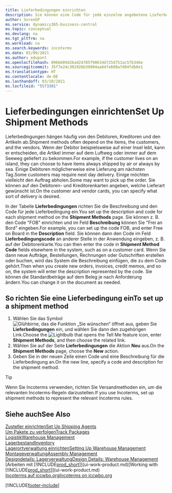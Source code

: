 ```yaml
---
title: Lieferbedingungen einrichten
description: Sie können eine Code für jede einzelne angebotene Lieferbedingungen einrichten, wie auch die Informationen dazu angeben und die Informationen dazu eingeben.e können Sie einen Code für jeden Zusteller anlegen und Informationen dazu eingeben.
author: SorenGP
ms.service: dynamics365-business-central
ms.topic: conceptual
ms.devlang: na
ms.tgt_pltfrm: na
ms.workload: na
ms.search.keywords: incoterms
ms.date: 03/09/2021
ms.author: edupont
ms.openlocfilehash: 096b609d26ad24785f90634d725d751ac57b346e
ms.sourcegitcommit: 35f7e24c301926b39094aa64fe608afd04fdb8e1
ms.translationtype: HT
ms.contentlocale: de-DE
ms.lasthandoff: 03/10/2021
ms.locfileid: "5573301"
---
```

# <a name="set-up-shipment-methods"></a><span data-ttu-id="9ff13-103">Lieferbedingungen einrichten</span><span class="sxs-lookup"><span data-stu-id="9ff13-103">Set Up Shipment Methods</span></span>

<span data-ttu-id="9ff13-104">Lieferbedingungen hängen häufig von den Debitoren, Kreditoren und den Artikeln ab.</span><span class="sxs-lookup"><span data-stu-id="9ff13-104">Shipment methods often depend on the items, the customers, and the vendors.</span></span> <span data-ttu-id="9ff13-105">Wenn der Debitor beispielsweise auf einer Insel lebt, kann er entscheiden, die Artikel immer auf dem Luftweg oder immer auf dem Seeweg geliefert zu bekommen.</span><span class="sxs-lookup"><span data-stu-id="9ff13-105">For example, if the customer lives on an island, they can choose to have items always shipped by air or always by sea.</span></span> <span data-ttu-id="9ff13-106">Einige Debitoren möglicherweise eine Lieferung am nächsten Tag.</span><span class="sxs-lookup"><span data-stu-id="9ff13-106">Some customers may require next day delivery.</span></span> <span data-ttu-id="9ff13-107">Einige möchten vielleicht den Auftrag abholen.</span><span class="sxs-lookup"><span data-stu-id="9ff13-107">Some may want to pick up the order.</span></span> <span data-ttu-id="9ff13-108">Sie können auf den Debitoren- und Kreditorenkarten angeben, welche Lieferart gewünscht ist.</span><span class="sxs-lookup"><span data-stu-id="9ff13-108">On the customer and vendor cards, you can specify what sort of delivery is desired.</span></span>

<span data-ttu-id="9ff13-109">In der Tabelle **Lieferbedingungen** richten Sie die Beschreibung und den Code für jede Lieferbedingung ein.</span><span class="sxs-lookup"><span data-stu-id="9ff13-109">You set up the description and code for each shipment method on the **Shipment Methods** page.</span></span> <span data-ttu-id="9ff13-110">Sie können z. B. den Code "FOB" einrichten und im Feld **Beschreibung** können Sie "Frei an Bord" eingeben.</span><span class="sxs-lookup"><span data-stu-id="9ff13-110">For example, you can set up the code FOB, and enter Free on Board in the **Description** field.</span></span> <span data-ttu-id="9ff13-111">Sie können dann den Code im Feld **Lieferbedingungscode** an anderer Stelle in der Anwendung eingeben, z. B. auf der Debitorenkarte.</span><span class="sxs-lookup"><span data-stu-id="9ff13-111">You can then enter the code in **Shipment Method Code** fields elsewhere in the system, such as on a customer card.</span></span> <span data-ttu-id="9ff13-112">Wenn Sie dann neue Aufträge, Bestellungen, Rechnungen oder Gutschriften erstellen oder buchen, wird das System die Beschreibung einfügen, die zu dem Code gehört.</span><span class="sxs-lookup"><span data-stu-id="9ff13-112">Then when you create new orders, invoices, credit memos, and so on, the system will enter the description represented by the code.</span></span> <span data-ttu-id="9ff13-113">Sie können die Standardbeträge auf dem Beleg je nach Anforderung ändern.</span><span class="sxs-lookup"><span data-stu-id="9ff13-113">You can change it on the document as needed.</span></span>

## <a name="to-set-up-a-shipment-method"></a><span data-ttu-id="9ff13-114">So richten Sie eine Lieferbedingung ein</span><span class="sxs-lookup"><span data-stu-id="9ff13-114">To set up a shipment method</span></span>

1. <span data-ttu-id="9ff13-115">Wählen Sie das Symbol ![Glühbirne, das die Funktion „Sie wünschen“ öffnet](media/ui-search/search_small.png "Was möchten Sie tun?") aus, geben Sie **Lieferbedingungen** ein, und wählen Sie dann den zugehörigen Link.</span><span class="sxs-lookup"><span data-stu-id="9ff13-115">Choose the ![Lightbulb that opens the Tell Me feature](media/ui-search/search_small.png "Tell me what you want to do") icon, enter **Shipment Methods**, and then choose the related link.</span></span>
2. <span data-ttu-id="9ff13-116">Wählen Sie auf der Seite **Lieferbedingungen** die Aktion **Neu** aus.</span><span class="sxs-lookup"><span data-stu-id="9ff13-116">On the **Shipment Methods** page, choose the **New** action.</span></span>
3. <span data-ttu-id="9ff13-117">Geben Sie in der neuen Zeile einen Code und eine Beschreibung für die Lieferbedingung an.</span><span class="sxs-lookup"><span data-stu-id="9ff13-117">On the new line, specify a code and description for the shipment method.</span></span>

> [!TIP]
> <span data-ttu-id="9ff13-118">Wenn Sie Incoterms verwenden, richten Sie Versandmethoden ein, um die relevanten Incoterms-Regeln darzustellen.</span><span class="sxs-lookup"><span data-stu-id="9ff13-118">If you use Incoterms, set up shipment methods to represent the relevant Incoterms rules.</span></span>  

## <a name="see-also"></a><span data-ttu-id="9ff13-119">Siehe auch</span><span class="sxs-lookup"><span data-stu-id="9ff13-119">See Also</span></span>

[<span data-ttu-id="9ff13-120">Zusteller einrichten</span><span class="sxs-lookup"><span data-stu-id="9ff13-120">Set Up Shipping Agents</span></span>](sales-how-to-set-up-shipping-agents.md)  
[<span data-ttu-id="9ff13-121">Um Pakete zu verfolgen</span><span class="sxs-lookup"><span data-stu-id="9ff13-121">Track Packages</span></span>](sales-how-track-packages.md)  
[<span data-ttu-id="9ff13-122">Logistik</span><span class="sxs-lookup"><span data-stu-id="9ff13-122">Warehouse Management</span></span>](warehouse-manage-warehouse.md)  
[<span data-ttu-id="9ff13-123">Lagerbestand</span><span class="sxs-lookup"><span data-stu-id="9ff13-123">Inventory</span></span>](inventory-manage-inventory.md)  
[<span data-ttu-id="9ff13-124">Lagerortverwaltung einrichten</span><span class="sxs-lookup"><span data-stu-id="9ff13-124">Setting Up Warehouse Management</span></span>](warehouse-setup-warehouse.md)  
[<span data-ttu-id="9ff13-125">Montageverwaltung</span><span class="sxs-lookup"><span data-stu-id="9ff13-125">Assembly Management</span></span>](assembly-assemble-items.md)  
[<span data-ttu-id="9ff13-126">Designdetails: Lagerverwaltung</span><span class="sxs-lookup"><span data-stu-id="9ff13-126">Design Details: Warehouse Management</span></span>](design-details-warehouse-management.md)  
<span data-ttu-id="9ff13-127">[Arbeiten mit [!INCLUDE[prod_short](includes/prod_short.md)]](ui-work-product.md)</span><span class="sxs-lookup"><span data-stu-id="9ff13-127">[Working with [!INCLUDE[prod_short](includes/prod_short.md)]](ui-work-product.md)</span></span>  
[<span data-ttu-id="9ff13-128">Incoterms auf iccwbo.org</span><span class="sxs-lookup"><span data-stu-id="9ff13-128">Incoterms on iccwbo.org</span></span>](https://iccwbo.org/resources-for-business/incoterms-rules)  

[!INCLUDE[footer-include](includes/footer-banner.md)]